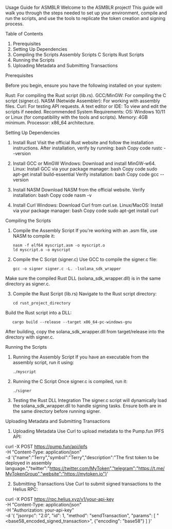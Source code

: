 Usage Guide for ASMBLR
Welcome to the ASMBLR project! This guide will walk you through the steps needed to set up your environment, compile and run the scripts, and use the tools to replicate the token creation and signing process.

Table of Contents
 1.  Prerequisites
 2.  Setting Up Dependencies
 3.  Compiling the Scripts
        Assembly Scripts
        C Scripts
        Rust Scripts
 4. Running the Scripts  
 5.   Uploading Metadata and Submitting Transactions

Prerequisites

Before you begin, ensure you have the following installed on your system:

Rust: For compiling the Rust script (lib.rs).
GCC/MinGW: For compiling the C script (signer.c).
NASM (Netwide Assembler): For working with assembly files.
Curl: For testing API requests.
A text editor or IDE: To view and edit the scripts if needed.
Recommended System Requirements:
OS: Windows 10/11 or Linux (for compatibility with the tools and scripts).
Memory: 4GB minimum.
Processor: x86_64 architecture.

Setting Up Dependencies

1. Install Rust
Visit the official Rust website and follow the installation instructions.
After installation, verify by running:
bash
Copy code
rustc --version

2. Install GCC or MinGW
Windows: Download and install MinGW-w64.
Linux: Install GCC via your package manager:
bash
Copy code
sudo apt-get install build-essential
Verify installation:
bash
Copy code
gcc --version

3. Install NASM
Download NASM from the official website.
Verify installation:
bash
Copy code
nasm -v

4. Install Curl
Windows: Download Curl from curl.se.
Linux/MacOS: Install via your package manager:
bash
Copy code
sudo apt-get install curl

Compiling the Scripts
1. Compile the Assembly Script
If you're working with an .asm file, use NASM to compile it:

       nasm -f elf64 myscript.asm -o myscript.o
       ld myscript.o -o myscript

2. Compile the C Script (signer.c)
Use GCC to compile the signer.c file:

       gcc -o signer signer.c -L. -lsolana_sdk_wrapper
Make sure the compiled Rust DLL (solana_sdk_wrapper.dll) is in the same directory as signer.c.

3. Compile the Rust Script (lib.rs)
Navigate to the Rust script directory:

       cd rust_project_directory
Build the Rust script into a DLL:

       cargo build --release --target x86_64-pc-windows-gnu
After building, copy the solana_sdk_wrapper.dll from target/release into the directory with signer.c.


Running the Scripts
1. Running the Assembly Script
If you have an executable from the assembly script, run it using:

       ./myscript

2. Running the C Script
Once signer.c is compiled, run it:

       ./signer

3. Testing the Rust DLL Integration
The signer.c script will dynamically load the solana_sdk_wrapper.dll to handle signing tasks. Ensure both are in the same directory before running signer.   


Uploading Metadata and Submitting Transactions

1. Uploading Metadata
Use Curl to upload metadata to the Pump.fun IPFS API:

curl -X POST https://pump.fun/api/ipfs \
    -H "Content-Type: application/json" \
    -d '{"name":"Terry","symbol":"Terry","description":"The first token to be deployed in assembly language.","twitter":"https://twitter.com/MyToken","telegram":"https://t.me/MyTokenGroup","website":"https://mytoken.io"}'

2. Submitting Transactions
Use Curl to submit signed transactions to the Helius RPC:

curl -X POST https://rpc.helius.xyz/v1/your-api-key \
       -H "Content-Type: application/json" \
       -H "Authorization: your-api-key" \
       -d '{
              "jsonrpc": "2.0",
               "id": 1,
              "method": "sendTransaction",
              "params": [
              "<base58_encoded_signed_transaction>",
              {"encoding": "base58"}
              ]
       }'

    